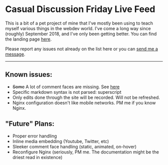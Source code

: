 # Casual Discussion Friday Live Feed

This is a bit of a pet project of mine that I've mostly been using to teach myself various things in the webdev world. I've come a long way since (roughly) September 2018, and I've only been getting better. You can find the landing page [here](https://friday.moe).

Please report any issues not already on the list here or you can [send me a message](https://reddit.com/message/compose?to=ninjuh1124).

***

## Known issues:

* ~~Some~~ A lot of comment faces are missing. See [here](https://pastebin.com/7EzdjC2d)
* Specific markdown syntax is not parsed: superscript
* Only edits done through the site will be recorded. Will not be refreshed.
* Nginx configuration doesn't like mobile networks. PM me if you know Nginx.

## "Future" Plans:

* Proper error handling
* Inline media embedding (Youtube, Twitter, etc)
* Sleeker comment face handling (static, animated, on-hover)
* Reconfigure Nginx (seriously, PM me. The documentation might be the driest read in existence)
